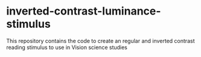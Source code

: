# inverted-contrast-luminance-stimulus
 This repository contains the code to create an regular and inverted contrast reading stimulus to use in Vision science studies
